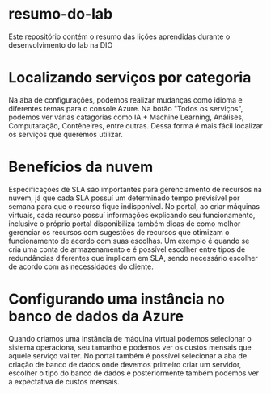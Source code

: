 # resumo-do-lab
Este repositório contém o resumo das lições aprendidas durante o desenvolvimento do lab na DIO

# Localizando serviços por categoria 
Na aba de configurações, podemos realizar mudanças como idioma e diferentes temas para o console Azure. Na botão "Todos os serviços", podemos ver várias catagorias como IA + Machine Learning, Análises, Computaração, Contêneires, entre outras. Dessa forma é mais fácil localizar os serviços que queremos utilizar. 

# Benefícios da nuvem 
Especificações de SLA são importantes para gerenciamento de recursos na nuvem, já que cada SLA possuí um determinado tempo previsível por semana para que o recurso fique indisponível. No portal, ao criar máquinas virtuais, cada recurso possuí informações explicando seu funcionamento, inclusive o próprio portal disponibiliza também dicas de como melhor gerenciar os recursos com sugestões de recursos que otimizam o funcionamento de acordo com suas escolhas. Um exemplo é quando se cria uma conta de armazenamento e é possível escolher entre tipos de redundâncias diferentes que implicam em SLA, sendo necessário escolher de acordo com as necessidades do cliente.

# Configurando uma instância no banco de dados da Azure
Quando criamos uma instância de máquina virtual podemos selecionar o sistema operaciona, seu tamanho e podemos ver os custos mensais que aquele serviço vai ter. No portal também é possível selecionar a aba de criação de banco de dados onde devemos primeiro criar um servidor, escolher o tipo do banco de dados e posteriormente também podemos ver a expectativa de custos mensais. 
